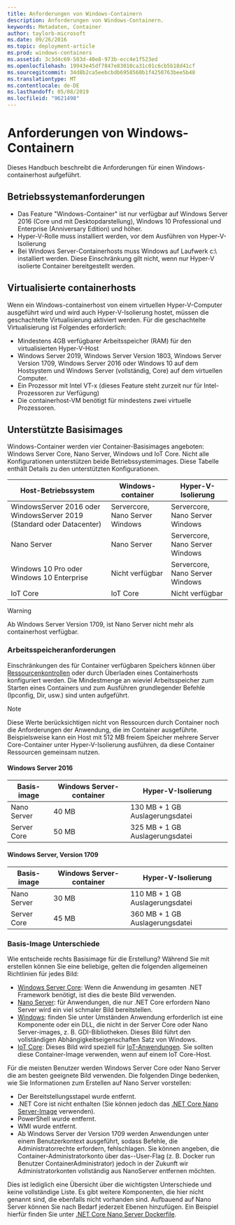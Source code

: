 ```yaml
---
title: Anforderungen von Windows-Containern
description: Anforderungen von Windows-Containern.
keywords: Metadaten, Container
author: taylorb-microsoft
ms.date: 09/26/2016
ms.topic: deployment-article
ms.prod: windows-containers
ms.assetid: 3c3d4c69-503d-40e8-973b-ecc4e1f523ed
ms.openlocfilehash: 19943e45df7847e83010ca31c01c6cb5b18d41cf
ms.sourcegitcommit: 34d8b2ca5eebcbdb6958560b1f4250763bee5b48
ms.translationtype: MT
ms.contentlocale: de-DE
ms.lasthandoff: 05/08/2019
ms.locfileid: "9621498"
---
```

# <a name="windows-container-requirements"></a>Anforderungen von Windows-Containern

Dieses Handbuch beschreibt die Anforderungen für einen Windows-containerhost aufgeführt.

## <a name="os-requirements"></a>Betriebssystemanforderungen

- Das Feature "Windows-Container" ist nur verfügbar auf Windows Server 2016 (Core und mit Desktopdarstellung), Windows 10 Professional und Enterprise (Anniversary Edition) und höher.
- Hyper-V-Rolle muss installiert werden, vor dem Ausführen von Hyper-V-Isolierung
- Bei Windows Server-Containerhosts muss Windows auf Laufwerk c:\ installiert werden. Diese Einschränkung gilt nicht, wenn nur Hyper-V isolierte Container bereitgestellt werden.

## <a name="virtualized-container-hosts"></a>Virtualisierte containerhosts

Wenn ein Windows-containerhost von einem virtuellen Hyper-V-Computer ausgeführt wird und wird auch Hyper-V-Isolierung hostet, müssen die geschachtelte Virtualisierung aktiviert werden. Für die geschachtelte Virtualisierung ist Folgendes erforderlich:

- Mindestens 4GB verfügbarer Arbeitsspeicher (RAM) für den virtualisierten Hyper-V-Host
- Windows Server 2019, Windows Server Version 1803, Windows Server Version 1709, Windows Server 2016 oder Windows 10 auf dem Hostsystem und Windows Server (vollständig, Core) auf dem virtuellen Computer.
- Ein Prozessor mit Intel VT-x (dieses Feature steht zurzeit nur für Intel-Prozessoren zur Verfügung)
- Die containerhost-VM benötigt für mindestens zwei virtuelle Prozessoren.

## <a name="supported-base-images"></a>Unterstützte Basisimages

Windows-Container werden vier Container-Basisimages angeboten: Windows Server Core, Nano Server, Windows und IoT Core. Nicht alle Konfigurationen unterstützen beide Betriebssystemimages. Diese Tabelle enthält Details zu den unterstützten Konfigurationen.

|Host-Betriebssystem|Windows-container|Hyper-V-Isolierung|
|---------------------|-----------------|-----------------|
|WindowsServer 2016 oder WindowsServer 2019 (Standard oder Datacenter)|Servercore, Nano Server Windows|Servercore, Nano Server Windows|
|Nano Server|Nano Server|Servercore, Nano Server Windows|
|Windows 10 Pro oder Windows 10 Enterprise|Nicht verfügbar|Servercore, Nano Server Windows|
|IoT Core|IoT Core|Nicht verfügbar|

> [!WARNING]  
> Ab Windows Server Version 1709, ist Nano Server nicht mehr als containerhost verfügbar.

### <a name="memory-requirements"></a>Arbeitsspeicheranforderungen

Einschränkungen des für Container verfügbaren Speichers können über [Ressourcenkontrollen](https://docs.microsoft.com/virtualization/windowscontainers/manage-containers/resource-controls) oder durch Überladen eines Containerhosts konfiguriert werden.  Die Mindestmenge an wieviel Arbeitsspeicher zum Starten eines Containers und zum Ausführen grundlegender Befehle (Ipconfig, Dir, usw.) sind unten aufgeführt.

>[!NOTE]
>Diese Werte berücksichtigen nicht von Ressourcen durch Container noch die Anforderungen der Anwendung, die im Container ausgeführte.  Beispielsweise kann ein Host mit 512 MB freiem Speicher mehrere Server Core-Container unter Hyper-V-Isolierung ausführen, da diese Container Ressourcen gemeinsam nutzen.

#### <a name="windows-server-2016"></a>Windows Server 2016

| Basis-image  | Windows Server-container | Hyper-V-Isolierung    |
| ----------- | ------------------------ | -------------------- |
| Nano Server | 40 MB                     | 130 MB + 1 GB Auslagerungsdatei |
| Server Core | 50 MB                     | 325 MB + 1 GB Auslagerungsdatei |

#### <a name="windows-server-version-1709"></a>Windows Server, Version 1709

| Basis-image  | Windows Server-container | Hyper-V-Isolierung    |
| ----------- | ------------------------ | -------------------- |
| Nano Server | 30 MB                     | 110 MB + 1 GB Auslagerungsdatei |
| Server Core | 45 MB                     | 360 MB + 1 GB Auslagerungsdatei |

### <a name="base-image-differences"></a>Basis-Image Unterschiede

Wie entscheide rechts Basisimage für die Erstellung? Während Sie mit erstellen können Sie eine beliebige, gelten die folgenden allgemeinen Richtlinien für jedes Bild:

- [Windows Server Core](https://hub.docker.com/_/microsoft-windows-servercore): Wenn die Anwendung im gesamten .NET Framework benötigt, ist dies die beste Bild verwenden.
- [Nano Server](https://hub.docker.com/_/microsoft-windows-nanoserver): für Anwendungen, die nur .NET Core erfordern Nano Server wird ein viel schmaler Bild bereitstellen.
- [Windows](https://hub.docker.com/_/microsoft-windowsfamily-windows): finden Sie unter Umständen Anwendung erforderlich ist eine Komponente oder ein DLL, die nicht in der Server Core oder Nano Server-images, z. B. GDI-Bibliotheken. Dieses Bild führt den vollständigen Abhängigkeitseigenschaften Satz von Windows.
- [IoT Core](https://hub.docker.com/_/microsoft-windows-iotcore): Dieses Bild wird speziell für [IoT-Anwendungen](https://developer.microsoft.com/windows/iot). Sie sollten diese Container-Image verwenden, wenn auf einem IoT Core-Host.

Für die meisten Benutzer werden Windows Server Core oder Nano Server die am besten geeignete Bild verwenden. Die folgenden Dinge bedenken, wie Sie Informationen zum Erstellen auf Nano Server vorstellen:

- Der Bereitstellungsstapel wurde entfernt.
- .NET Core ist nicht enthalten (Sie können jedoch das [.NET Core Nano Server-Image](https://hub.docker.com/r/microsoft/dotnet/) verwenden).
- PowerShell wurde entfernt.
- WMI wurde entfernt.
- Ab Windows Server der Version 1709 werden Anwendungen unter einem Benutzerkontext ausgeführt, sodass Befehle, die Administratorrechte erfordern, fehlschlagen. Sie können angeben, die Container-Administratorkonto über das--User-Flag (z. B. Docker run Benutzer ContainerAdministrator) jedoch in der Zukunft wir Administratorkonten vollständig aus NanoServer entfernen möchten.

Dies ist lediglich eine Übersicht über die wichtigsten Unterschiede und keine vollständige Liste. Es gibt weitere Komponenten, die hier nicht genannt sind, die ebenfalls nicht vorhanden sind. Aufbauend auf Nano Server können Sie nach Bedarf jederzeit Ebenen hinzufügen. Ein Beispiel hierfür finden Sie unter [.NET Core Nano Server Dockerfile](https://github.com/dotnet/dotnet-docker/blob/master/2.1/sdk/nanoserver-1803/amd64/Dockerfile).
